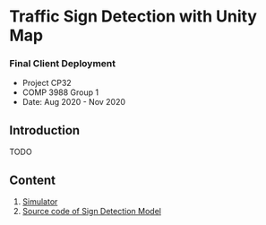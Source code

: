 # Traffic Sign Detection with Unity Map

### Final Client Deployment
- Project CP32
- COMP 3988 Group 1
- Date: Aug 2020 - Nov 2020

## Introduction
TODO

## Content
1. [Simulator]()
2. [Source code of Sign Detection Model]()
